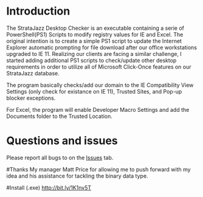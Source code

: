 # Introduction
The StrataJazz Desktop Checker is an executable containing a serie of PowerShell(PS1) Scripts to modify registry values for IE and Excel. The original intention is to create a simple PS1 script to update the Internet Explorer automatic prompting for file download after our office workstations upgraded to IE 11. Realizing our clients are facing a similar challenge, I started adding additional PS1 scripts to check/update other desktop requirements in order to utilize all of Microsoft Click-Once features on our StrataJazz database. 

The program basically checks/add our domain to the IE Compatibility View Settings (only check for existance on IE 11), Trusted Sites, and Pop-up blocker exceptions. 

For Excel, the program will enable Developer Macro Settings and add the Documents folder to the Trusted Location.

# Questions and issues
Please report all bugs to on the [Issues](StrataJazz-Desktop-Checker/Issues.md) tab.

#Thanks
My manager Matt Price for allowing me to push forward with my idea and his assistance for tackling the binary data type.

#Install (.exe)
http://bit.ly/1K1nv5T
